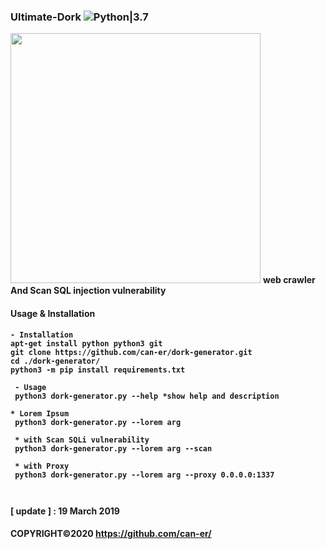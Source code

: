 
### Ultimate-Dork ![Python|3.7](https://img.shields.io/badge/Python-3.7-blue.svg)
<img src="lib/Ultimate-Dork.png" width="400" height="400">
<b>web crawler And Scan SQL injection vulnerability<b><br>
 
#### Usage & Installation
```
- Installation
apt-get install python python3 git
git clone https://github.com/can-er/dork-generator.git
cd ./dork-generator/
python3 -m pip install requirements.txt 

 - Usage 
 python3 dork-generator.py --help *show help and description
 
* Lorem Ipsum
 python3 dork-generator.py --lorem arg 
 
 * with Scan SQLi vulnerability
 python3 dork-generator.py --lorem arg --scan

 * with Proxy
 python3 dork-generator.py --lorem arg --proxy 0.0.0.0:1337
 
 
```
 <b>[ update ] :</b> 19 March 2019
 
#### COPYRIGHT©2020 https://github.com/can-er/
